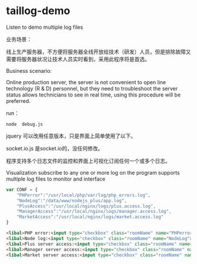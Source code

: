 # taillog-demo
Listen to demo multiple log files

业务场景：

线上生产服务器，不方便将服务器全线开放给技术（研发）人员，但是排除故障又需要将服务器状况让技术人员实时看到，采用此程序将是首选。

Business scenario:

Online production server, the server is not convenient to open line technology (R & D) personnel, but they need to troubleshoot the server status allows technicians to see in real time, using this procedure will be preferred.

run：
```(javascript)
node  debug.js
```
jquery 可以改用任意版本，只是界面上简单使用了以下。

socket.io.js  是socket.io的，没任何修改。

程序支持多个日志文件的监控和界面上可视化订阅任何一个或多个日志。

Visualization subscribe to any one or more log on the program supports multiple log files to monitor and interface
```javascript
var CONF = {
	"PHPerror":"/usr/local/php/var/log/php_errors.log",
	"NodeLog":"/data/www/nodejs_plus/app.log",
	"PlusAccess":"/usr/local/nginx/logs/plus.access.log",
	"ManagerAccess":"/usr/local/nginx/logs/manager.access.log",
	"MarketAccess":"/usr/local/nginx/logs/market.access.log"
}
```
```HTML
<libal>PHP error:<input type="checkbox" class="roomName" name="PHPerror"></libal>
<libal>Node log:<input type="checkbox" class="roomName" name="NodeLog"></libal>
<libal>Plus server access:<input type="checkbox" class="roomName" name="PlusAccess"></libal>
<libal>Manager server access:<input type="checkbox" class="roomName" name="ManagerAccess"></libal>
<libal>Market server access:<input type="checkbox" class="roomName" name="MarketAccess"></libal>
```
